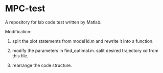# MPC-test
A repository for lab code test written by Matlab.

Modification:

1. split the plot statements from model1d.m and rewrite it into a function.

2. modify the parameters in find_optimal.m. split desired trajectory xd from this file.

3. rearrange the code structure.
